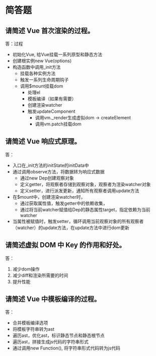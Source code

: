 # 简答题

## 请简述 Vue 首次渲染的过程。

答：过程

* 初始化Vue, 给Vue挂载一系列原型和静态方法
* 创建根实例new Vue(options)
* 构造函数中调用_init方法
    - 挂载各种实例方法
    - 触发一系列生命周期钩子
    - 调用$mount挂载dom
        - 处理el
        - 模板编译（如果有需要）
        - 创建渲染watcher
        - 触发updateComponent
            - 调用vm._render生成虚拟dom -> createElement
            - 调用vm.patch挂载dom

## 请简述 Vue 响应式原理。

答：

* 入口在_init方法的initState的initData中
* 通过调用observe方法，将数据转为响应式数据
    - 通过new Dep创建观察对象
    - 定义getter，将观察者存储到观察对象，观察者为渲染watcher对象
    - 定义setter，进行派发更新，通知所有观察者调用update方法
* 在$mount中，创建渲染watcher时，
    - 通过获取属性值，触发getter中的依赖收集，
    - 通过将当前watcher赋值给Dep的静态属性target，指定依赖为当前watcher
* 当属性被赋值时，触发setter，循环调用当前观察对象的所有观察者（watcher）的update方法，在update方法中进行dom更新

## 请简述虚拟 DOM 中 Key 的作用和好处。

答：

1. 减少dom操作
2. 减少diff和渲染所需要的时间
3. 提升性能

## 请简述 Vue 中模板编译的过程。

答：

* 合并模板编译选项
* 将模板字符串转为ast
* 遍历ast，优化ast，标识静态节点和静态根节点
* 遍历ast，拼接生成js代码的字符串形式
* 通过调用new Function(), 将字符串形式代码转为js代码
